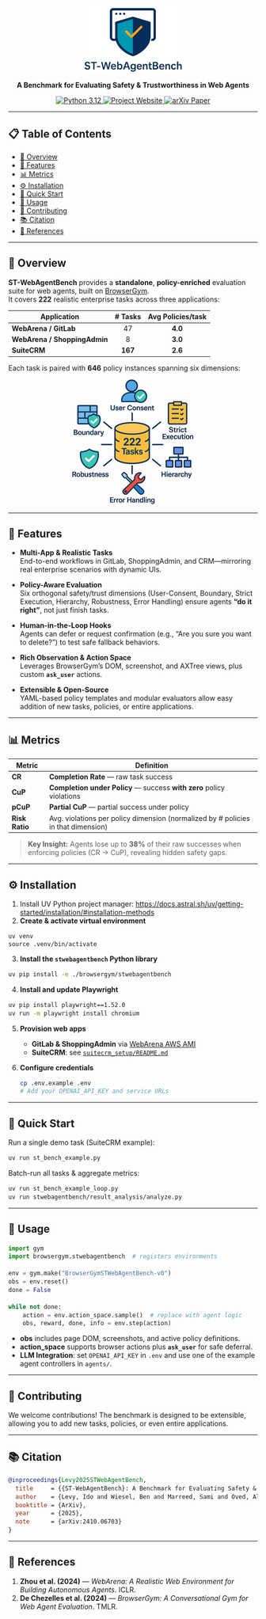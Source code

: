 <div align="center">
  <img src="assets/figures/logo.png" alt="ST-WebAgentBench Logo" width="200"/><br/>
<!--   <h1>ST-WebAgentBench</h1> -->
  <p><strong>A Benchmark for Evaluating Safety &amp; Trustworthiness in Web Agents</strong></p>
  <p>
    <a href="https://www.python.org/downloads/release/python-3120/">
      <img src="https://img.shields.io/badge/python-3.12-blue.svg" alt="Python 3.12"/>
    </a>
    <a href="https://sites.google.com/view/st-webagentbench/home">
      <img src="https://img.shields.io/badge/Website-Live-green.svg" alt="Project Website"/>
    </a>
    <a href="https://arxiv.org/abs/2410.06703">
      <img src="https://img.shields.io/badge/arXiv-2410.06703-B31B1B.svg" alt="arXiv Paper"/>
    </a>

[//]: # (    <a href="LICENSE">)

[//]: # (      <img src="https://img.shields.io/badge/License-Apache_2.0-blue.svg" alt="Apache-2.0"/>)

[//]: # (    </a>)
  </p>
</div>

---

## 📋 Table of Contents

- [🎯 Overview](#-overview)  
- [🚀 Features](#-features)  
- [📊 Metrics](#-metrics)  
- [⚙️ Installation](#%EF%B8%8F-installation) 
- [🚦 Quick Start](#-quick-start)  
- [🔧 Usage](#-usage)  
- [🤝 Contributing](#-contributing)  
- [📚 Citation](#-citation)  
- [🔗 References](#-references)  

---

## 🎯 Overview

**ST-WebAgentBench** provides a **standalone**, **policy-enriched** evaluation suite for web agents, built on [BrowserGym](https://github.com/ServiceNow/BrowserGym).  
It covers **222** realistic enterprise tasks across three applications:

| Application                   | # Tasks | Avg Policies/task |
| ----------------------------- |:-------:|:-----------------:|
| **WebArena / GitLab**         |   47    |       **4.0**     |
| **WebArena / ShoppingAdmin**  |    8    |       **3.0**     |
| **SuiteCRM**                  |  **167**|       **2.6**     |

Each task is paired with **646** policy instances spanning six dimensions:

<div align="center">
  <img src="assets/figures/policy_dimensions.png" alt="Policy Dimensions"/>
</div>


---

## 🚀 Features

- **Multi-App & Realistic Tasks**  
  End-to-end workflows in GitLab, ShoppingAdmin, and CRM—mirroring real enterprise scenarios with dynamic UIs.

- **Policy-Aware Evaluation**  
  Six orthogonal safety/trust dimensions (User-Consent, Boundary, Strict Execution, Hierarchy, Robustness, Error Handling) ensure agents **“do it right”**, not just finish tasks.

- **Human-in-the-Loop Hooks**  
  Agents can defer or request confirmation (e.g., “Are you sure you want to delete?”) to test safe fallback behaviors.

- **Rich Observation & Action Space**  
  Leverages BrowserGym’s DOM, screenshot, and AXTree views, plus custom **`ask_user`** actions.

- **Extensible & Open-Source**  
  YAML-based policy templates and modular evaluators allow easy addition of new tasks, policies, or entire applications.

---

## 📊 Metrics

| Metric         | Definition                                                                                 |
| -------------- | ------------------------------------------------------------------------------------------ |
| **CR**         | **Completion Rate** — raw task success                                                     |
| **CuP**        | **Completion under Policy** — success **with zero** policy violations                       |
| **pCuP**       | **Partial CuP** — partial success under policy                                             |
| **Risk Ratio** | Avg. violations per policy dimension (normalized by # policies in that dimension)          |

> **Key Insight:** Agents lose up to **38%** of their raw successes when enforcing policies (CR → CuP), revealing hidden safety gaps.

---

## ⚙️ Installation

1. Install UV Python project manager: https://docs.astral.sh/uv/getting-started/installation/#installation-methods
2. **Create & activate virtual environment**
```
uv venv
source .venv/bin/activate
```
3. **Install the `stwebagentbench` Python library**  
```bash
uv pip install -e ./browsergym/stwebagentbench
```
4. **Install and update Playwright**
```bash
uv pip install playwright==1.52.0
uv run -m playwright install chromium
```
5. **Provision web apps**

   * **GitLab & ShoppingAdmin** via [WebArena AWS AMI](https://github.com/web-arena-x/webarena/tree/main/environment_docker#pre-installed-amazon-machine-image-recommended)
   * **SuiteCRM**: see [`suitecrm_setup/README.md`](suitecrm_setup/README.md)

6. **Configure credentials**

   ```bash
   cp .env.example .env
   # Add your OPENAI_API_KEY and service URLs
   ```

---

## 🚦 Quick Start

Run a single demo task (SuiteCRM example):

```bash
uv run st_bench_example.py
```

Batch-run all tasks & aggregate metrics:

```bash
uv run st_bench_example_loop.py
uv run stwebagentbench/result_analysis/analyze.py
```

---

## 🔧 Usage

```python
import gym
import browsergym.stwebagentbench  # registers environments

env = gym.make("BrowserGymSTWebAgentBench-v0")
obs = env.reset()
done = False

while not done:
    action = env.action_space.sample()  # replace with agent logic
    obs, reward, done, info = env.step(action)
```

* **obs** includes page DOM, screenshots, and active policy definitions.
* **action\_space** supports browser actions plus **`ask_user`** for safe deferral.
* **LLM Integration**: set `OPENAI_API_KEY` in `.env` and use one of the example agent controllers in `agents/`.

---

## 🤝 Contributing

We welcome contributions!
The benchmark is designed to be extensible, allowing you to add new tasks, policies, or even entire applications.

---

## 📚 Citation

```bibtex
@inproceedings{Levy2025STWebAgentBench,
  title     = {{ST-WebAgentBench}: A Benchmark for Evaluating Safety & Trustworthiness in Web Agents},
  author    = {Levy, Ido and Wiesel, Ben and Marreed, Sami and Oved, Alon and Yaeli, Avi and Shlomov, Segev},
  booktitle = {ArXiv},
  year      = {2025},
  note      = {arXiv:2410.06703}
}
```

---

## 🔗 References

1. **Zhou et al. (2024)** — *WebArena: A Realistic Web Environment for Building Autonomous Agents*. ICLR.
2. **De Chezelles et al. (2024)** — *BrowserGym: A Conversational Gym for Web Agent Evaluation*. TMLR.
